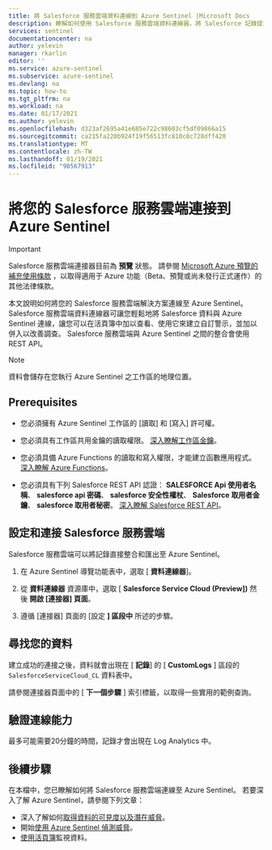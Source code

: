 ```yaml
---
title: 將 Salesforce 服務雲端資料連線到 Azure Sentinel |Microsoft Docs
description: 瞭解如何使用 Salesforce 服務雲端資料連線器，將 Salesforce 記錄提取至 Azure Sentinel。 查看活頁簿中的 Salesforce 資料、建立警示及改進調查。
services: sentinel
documentationcenter: na
author: yelevin
manager: rkarlin
editor: ''
ms.service: azure-sentinel
ms.subservice: azure-sentinel
ms.devlang: na
ms.topic: how-to
ms.tgt_pltfrm: na
ms.workload: na
ms.date: 01/17/2021
ms.author: yelevin
ms.openlocfilehash: d323af2695a41e685e722c98603cf5df09866a15
ms.sourcegitcommit: ca215fa220b924f19f56513fc810c8c728dff420
ms.translationtype: MT
ms.contentlocale: zh-TW
ms.lasthandoff: 01/19/2021
ms.locfileid: "98567913"
---
```

# <a name="connect-your-salesforce-service-cloud-to-azure-sentinel"></a>將您的 Salesforce 服務雲端連接到 Azure Sentinel

> [!IMPORTANT]
> Salesforce 服務雲端連接器目前為 **預覽** 狀態。 請參閱 [Microsoft Azure 預覽的補充使用條款](https://azure.microsoft.com/support/legal/preview-supplemental-terms/) ，以取得適用于 Azure 功能（Beta、預覽或尚未發行正式運作）的其他法律條款。

本文說明如何將您的 Salesforce 服務雲端解決方案連線至 Azure Sentinel。 Salesforce 服務雲端資料連線器可讓您輕鬆地將 Salesforce 資料與 Azure Sentinel 連線，讓您可以在活頁簿中加以查看、使用它來建立自訂警示，並加以併入以改善調查。 Salesforce 服務雲端與 Azure Sentinel 之間的整合會使用 REST API。

> [!NOTE]
> 資料會儲存在您執行 Azure Sentinel 之工作區的地理位置。

## <a name="prerequisites"></a>Prerequisites

- 您必須擁有 Azure Sentinel 工作區的 [讀取] 和 [寫入] 許可權。

- 您必須具有工作區共用金鑰的讀取權限。 [深入瞭解工作區金鑰](../azure-monitor/platform/log-analytics-agent.md#workspace-id-and-key)。

- 您必須具備 Azure Functions 的讀取和寫入權限，才能建立函數應用程式。 [深入瞭解 Azure Functions](/azure/azure-functions/)。

- 您必須具有下列 Salesforce REST API 認證： **SALESFORCE Api 使用者名稱**、 **salesforce api 密碼**、 **salesforce 安全性權杖**、 **Salesforce 取用者金鑰**、 **salesforce 取用者秘密**。 [深入瞭解 Salesforce REST API](https://developer.salesforce.com/docs/atlas.en-us.api_rest.meta/api_rest/quickstart.htm)。

## <a name="configure-and-connect-salesforce-service-cloud"></a>設定和連接 Salesforce 服務雲端

Salesforce 服務雲端可以將記錄直接整合和匯出至 Azure Sentinel。

1. 在 Azure Sentinel 導覽功能表中，選取 [ **資料連線器**]。

1. 從 **資料連線器** 資源庫中，選取 [ **Salesforce Service Cloud (Preview])** 然後 **開啟 [連接器] 頁面**。

1. 遵循 [連接器] 頁面的 [設定 **] 區段中** 所述的步驟。

## <a name="find-your-data"></a>尋找您的資料

建立成功的連接之後，資料就會出現在 [ **記錄**] 的 [ **CustomLogs** ] 區段的 `SalesforceServiceCloud_CL` 資料表中。

請參閱連接器頁面中的 [ **下一個步驟** ] 索引標籤，以取得一些實用的範例查詢。

## <a name="validate-connectivity"></a>驗證連線能力

最多可能需要20分鐘的時間，記錄才會出現在 Log Analytics 中。

## <a name="next-steps"></a>後續步驟

在本檔中，您已瞭解如何將 Salesforce 服務雲端連線至 Azure Sentinel。 若要深入了解 Azure Sentinel，請參閱下列文章：

- 深入了解如何[取得資料的可見度以及潛在威脅](quickstart-get-visibility.md)。
- 開始[使用 Azure Sentinel 偵測威脅](tutorial-detect-threats-built-in.md)。
- [使用活頁簿](tutorial-monitor-your-data.md)監視資料。
